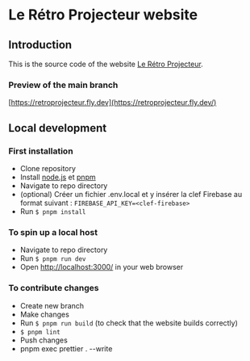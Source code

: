 # Le Rétro Projecteur website

## Introduction

This is the source code of the website [Le Rétro Projecteur](https://leretroprojecteur.com/).

### Preview of the main branch

[https://retroprojecteur.fly.dev](https://retroprojecteur.fly.dev/)

## Local development

### First installation

- Clone repository
- Install [node.js](https://nodejs.org/en/) et [pnpm](https://pnpm.io/installation#using-corepack)
- Navigate to repo directory
- (optional) Créer un fichier .env.local et y insérer la clef Firebase au format suivant : `FIREBASE_API_KEY=<clef-firebase>`
- Run `$ pnpm install`

### To spin up a local host

- Navigate to repo directory
- Run `$ pnpm run dev`
- Open [http://localhost:3000/](http://localhost:3000/) in your web browser

### To contribute changes

- Create new branch
- Make changes
- Run `$ pnpm run build` (to check that the website builds correctly)
- `$ pnpm lint`
- Push changes
- pnpm exec prettier . --write
